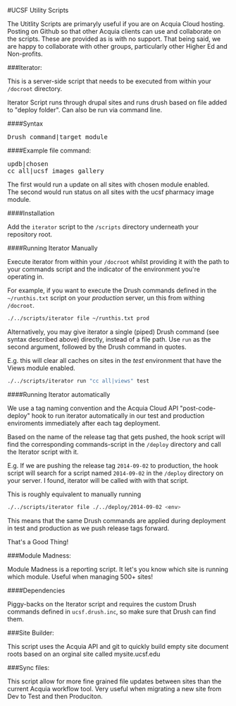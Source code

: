 #UCSF Utility Scripts

The Utitlity Scripts are primaryly useful if you are on Acquia Cloud hosting. Posting on Github so that other Acquia clients can use and collaborate on the scripts. These are provided as is with no support. That being said, we are happy to collaborate with other groups, particularly other Higher Ed and Non-profits.

###Iterator:

This is a server-side script that needs to be executed from within your `/docroot` directory.

Iterator Script runs through drupal sites and runs drush based on file added to "deploy folder". Can also be run via command line.

####Syntax
<pre>
Drush command|target module
</pre>

####Example file command:
<pre>
updb|chosen
cc all|ucsf_images_gallery
</pre>

The first would run a update on all sites with chosen module enabled.<br>
The second would run status on all sites with the ucsf pharmacy image module.


####Installation

Add the `iterator` script to the `/scripts` directory underneath your repository root.

####Running Iterator Manually

Execute iterator from within your `/docroot` whilst providing it with the path to your commands script and the indicator of the environment you're operating in.

For example, if you want to execute the Drush commands defined in the `~/runthis.txt` script on your *production* server,  un this from withing `/docroot`.

```bash
./../scripts/iterator file ~/runthis.txt prod
```

Alternatively, you may give iterator a single (piped) Drush command (see syntax described above) directly, instead of a file path. Use `run` as the second argument, followed by the Drush command in quotes.

E.g. this will clear all caches on sites in the *test* environment that have the Views module enabled.

```bash
./../scripts/iterator run "cc all|views" test
```
####Running Iterator automatically

We use a tag naming convention and the Acquia Cloud API "post-code-deploy" hook to run iterator automatically in our test and production enviroments immediately after each tag deployment.

Based on the name of the release tag that gets pushed, the hook script will find the corresponding commands-script in the `/deploy` directory and call the Iterator script with it.

E.g. If we are pushing the release tag `2014-09-02` to production, the hook script will search for a script named `2014-09-02` in the `/deploy` directory on your server. I found, iterator will be called with with that script.

This is roughly equivalent to manually running 

```bash
./../scripts/iterator file ./../deploy/2014-09-02 <env>
```

This means that the same Drush commands are applied during deployment in test and production as we push release tags forward.

That's a Good Thing!


###Module Madness:

Module Madness is a reporting script. It let's you know which site is running which module. Useful when managing 500+ sites!

####Dependencies

Piggy-backs on the Iterator script and requires the custom Drush commands defined in `ucsf.drush.inc`, so make sure that Drush can find them.

###Site Builder:

This script uses the Acquia API and git to quickly build empty site document roots based on an orginal site called mysite.ucsf.edu

###Sync files: 

This script allow for more fine grained file updates between sites than the current Acquia workflow tool. Very useful when migrating a new site from Dev to Test and then Produciton.
